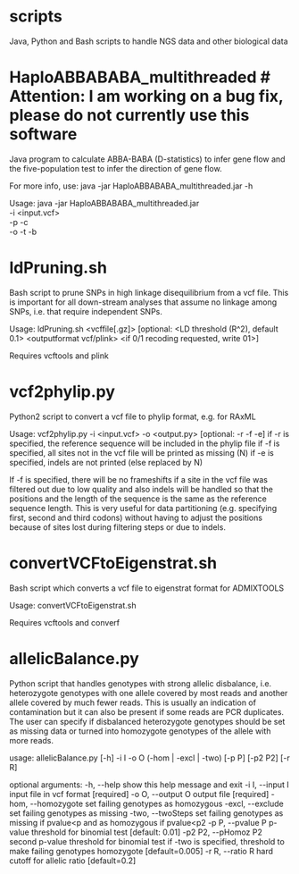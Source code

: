 # scripts
Java, Python and Bash scripts to handle NGS data and other biological data

# HaploABBABABA_multithreaded # Attention: I am working on a bug fix, please do not currently use this software
Java program to calculate ABBA-BABA (D-statistics) to infer gene flow and the five-population test to infer the direction of gene flow. 

For more info, use: java -jar HaploABBABABA_multithreaded.jar -h

Usage: java -jar HaploABBABABA_multithreaded.jar \
         -i <input.vcf> \
         -p <populations file> -c <file with combinations to test> \
         -o <output name> -t <n threads> -b <n bootstraps>


# ldPruning.sh
Bash script to prune SNPs in high linkage disequilibrium from a vcf file. This is important for all down-stream analyses that assume no linkage among SNPs, i.e. that require independent SNPs. 

Usage: ldPruning.sh <vcffile[.gz]> [optional: <LD threshold (R^2), default 0.1> <outputformat vcf/plink> <if 0/1 recoding requested, write 01>]

Requires vcftools and plink


# vcf2phylip.py
Python2 script to convert a vcf file to phylip format, e.g. for RAxML

Usage: vcf2phylip.py -i <input.vcf> -o <output.py> [optional: -r -f -e]
        if -r is specified, the reference sequence will be included in the phylip file
        if -f is specified, all sites not in the vcf file will be printed as missing (N)
        if -e is specified, indels are not printed (else replaced by N)

If -f is specified, there will be no frameshifts if a site in the vcf file was filtered out due to low quality and also indels will be handled so that the positions and the length of the sequence is the same as the reference sequence length. This is very useful for data partitioning (e.g. specifying first, second and third codons) without having to adjust the positions because of sites lost during filtering steps or due to indels.


# convertVCFtoEigenstrat.sh
Bash script which converts a vcf file to eigenstrat format for ADMIXTOOLS

Usage: convertVCFtoEigenstrat.sh <vcffile>

Requires vcftools and converf


# allelicBalance.py
Python script that handles genotypes with strong allelic disbalance, i.e. heterozygote genotypes with one allele covered by most reads and another allele covered by much fewer reads. This is usually an indication of contamination but it can also be present if some reads are PCR duplicates. The user can specify if disbalanced heterozygote genotypes should be set as missing data or turned into homozygote genotypes of the allele with more reads.

usage: allelicBalance.py [-h] -i I -o O (-hom | -excl | -two) [-p P] [-p2 P2]
                         [-r R]

optional arguments:
  -h, --help           show this help message and exit
  -i I, --input I      input file in vcf format [required]
  -o O, --output O     output file [required]
  -hom, --homozygote   set failing genotypes as homozygous
  -excl, --exclude     set failing genotypes as missing
  -two, --twoSteps     set failing genotypes as missing if pvalue<p and as
                       homozygous if pvalue<p2
  -p P, --pvalue P     p-value threshold for binomial test [default: 0.01]
  -p2 P2, --pHomoz P2  second p-value threshold for binomial test if -two is
                       specified, threshold to make failing genotypes
                       homozygote [default=0.005]
  -r R, --ratio R      hard cutoff for allelic ratio [default=0.2]

 

